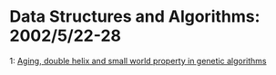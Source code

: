 # Data Structures and Algorithms: 2002/5/22-28  
1: [Aging, double helix and small world property in genetic algorithms](https://doi.org/10.48550/arXiv.cs/0205061)  